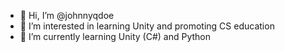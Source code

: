 - 👋 Hi, I’m @johnnyqdoe
- 👀 I’m interested in learning Unity and promoting CS education
- 🌱 I’m currently learning Unity (C#) and Python

<!---
johnnyqdoe/johnnyqdoe is a ✨ special ✨ repository because its `README.md` (this file) appears on your GitHub profile.
You can click the Preview link to take a look at your changes.
--->
